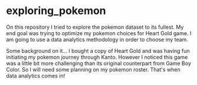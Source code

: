 # exploring_pokemon
On this repository I tried to explore the pokemon dataset to its fullest. My end goal was trying to optimize my pokemon choices for Heart Gold game.
I am going to use a data analytics methodology in order to choose my team.

Some background on it...
I bought a copy of Heart Gold and was having fun initiating my pokemon journey through Kanto. However I noticed this game was a little bit more challenging than its original counterpart from Game Boy Color. So I will need some planning on my pokemon roster. That's when data analytics comes in!